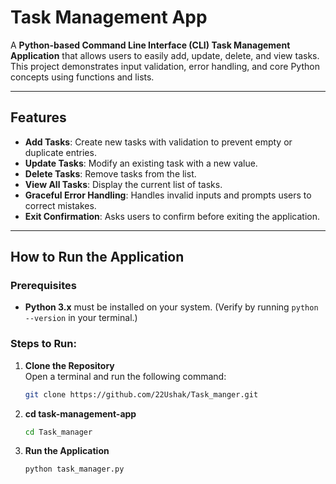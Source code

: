 # Task Management App

A **Python-based Command Line Interface (CLI) Task Management Application** that allows users to easily add, update, delete, and view tasks. This project demonstrates input validation, error handling, and core Python concepts using functions and lists.

---

## Features

- **Add Tasks**: Create new tasks with validation to prevent empty or duplicate entries.
- **Update Tasks**: Modify an existing task with a new value.
- **Delete Tasks**: Remove tasks from the list.
- **View All Tasks**: Display the current list of tasks.
- **Graceful Error Handling**: Handles invalid inputs and prompts users to correct mistakes.
- **Exit Confirmation**: Asks users to confirm before exiting the application.

---

## How to Run the Application

### Prerequisites

- **Python 3.x** must be installed on your system.
  (Verify by running `python --version` in your terminal.)

### Steps to Run:

1. **Clone the Repository**  
   Open a terminal and run the following command:
   ```bash
   git clone https://github.com/22Ushak/Task_manger.git

2. **cd task-management-app**
   ```bash
   cd Task_manager

3. **Run the Application**
   ```bash
   python task_manager.py



